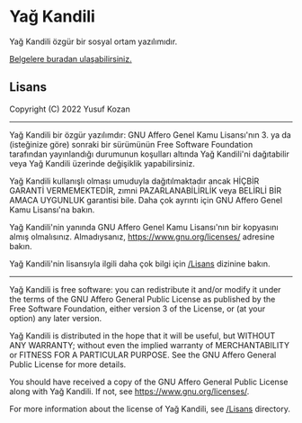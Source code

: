 # Yağ Kandili


Yağ Kandili özgür bir sosyal ortam yazılımıdır.

[Belgelere buradan ulaşabilirsiniz.](/Belgeler)

## Lisans
Copyright (C) 2022 Yusuf Kozan

---

Yağ Kandili bir özgür yazılımdır: GNU Affero Genel Kamu Lisansı'nın 3.
ya da (isteğinize göre) sonraki bir sürümünün Free Software Foundation
tarafından yayınlandığı durumunun koşulları altında Yağ Kandili'ni
dağıtabilir veya Yağ Kandili üzerinde değişiklik yapabilirsiniz.

Yağ Kandili kullanışlı olması umuduyla dağıtılmaktadır ancak HİÇBİR
GARANTİ VERMEMEKTEDİR, zımni PAZARLANABİLİRLİK veya BELİRLİ BİR
AMACA UYGUNLUK garantisi bile. Daha çok ayrıntı için GNU Affero
Genel Kamu Lisansı'na bakın.

Yağ Kandili'nin  yanında GNU Affero Genel Kamu Lisansı'nın bir kopyasını
almış olmalısınız. Almadıysanız, <https://www.gnu.org/licenses/>
adresine bakın.

Yağ Kandili'nin lisansıyla ilgili daha çok bilgi için [/Lisans](/Lisans)
dizinine bakın.

---

Yağ Kandili is free software: you can redistribute it and/or modify
it under the terms of the GNU Affero General Public License as
published by the Free Software Foundation, either version 3 of the
License, or (at your option) any later version.

Yağ Kandili is distributed in the hope that it will be useful,
but WITHOUT ANY WARRANTY; without even the implied warranty of
MERCHANTABILITY or FITNESS FOR A PARTICULAR PURPOSE. See the
GNU Affero General Public License for more details.

You should have received a copy of the GNU Affero General Public License
along with Yağ Kandili. If not, see <https://www.gnu.org/licenses/>.

For more information about the license of Yağ Kandili, see
[/Lisans](/Lisans) directory.